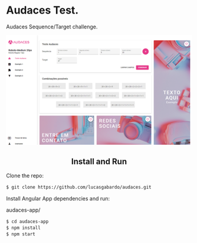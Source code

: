 # Audaces Test.
Audaces Sequence/Target challenge.

![Audaces](audaces-readme-print.png)
<h2 align="center">Install and Run</h2>

Clone the repo:
```bash
$ git clone https://github.com/lucasgabardo/audaces.git
```

Install Angular App dependencies and run:

audaces-app/

```bash
$ cd audaces-app
$ npm install
$ npm start
```

